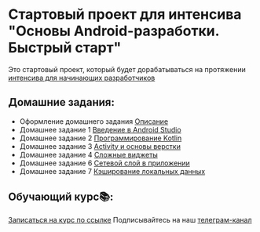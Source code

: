 # Стартовый проект для интенсива "Основы Android-разработки. Быстрый старт"
Это стартовый проект, который будет дорабатываться на протяжении [интенсива для начинающих разработчиков](http://intensive.androidschool.ru/basics/?utm_source=github&utm_medium=readme&utm_campaign=description)

## Домашние задания:

- Оформление домашнего задания [Описание](HomeWorkDescription.md)
- Домашнее задание 1 [Введение в Android Studio](AndroidStudioIntro.md)
- Домашнее задание 2 [Программирование Kotlin](KotlinHomeTask.md)
- Домашнее задание 3 [Activity и основы верстки](HomeWorkActivity.md)
- Домашнее задание 4 [Сложные виджеты](HomeWorkActivity.md)
- Домашнее задание 6 [Сетевой слой в приложении](NetworkLayerHomeTask.md)
- Домашнее задание 7 [Кэширование локальных данных](LocalCacheHomeTask.md)

## Обучающий курс📚:
[Записаться на курс по ссылке](http://intensive.androidschool.ru/basics/?utm_source=github&utm_medium=readme&utm_campaign=description)
Подписывайтесь на наш [телеграм-канал](https://t.me/android_school_ru)